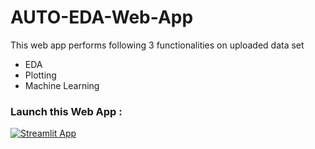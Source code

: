 # AUTO-EDA-Web-App
This web app performs following 3 functionalities on uploaded data set 
- EDA 
- Plotting 
- Machine Learning

### Launch this Web App :

[![Streamlit App](https://static.streamlit.io/badges/streamlit_badge_black_white.svg)](https://share.streamlit.io/aryanspv/auto-eda-web-app/main/app.py)




